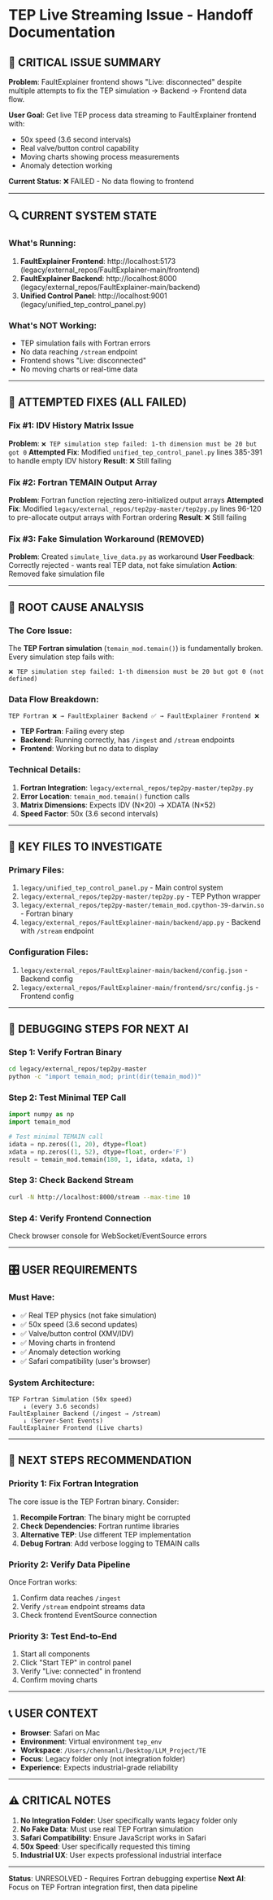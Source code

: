 # TEP Live Streaming Issue - Handoff Documentation

## 🚨 CRITICAL ISSUE SUMMARY

**Problem**: FaultExplainer frontend shows "Live: disconnected" despite multiple attempts to fix the TEP simulation → Backend → Frontend data flow.

**User Goal**: Get live TEP process data streaming to FaultExplainer frontend with:
- 50x speed (3.6 second intervals)
- Real valve/button control capability
- Moving charts showing process measurements
- Anomaly detection working

**Current Status**: ❌ FAILED - No data flowing to frontend

---

## 🔍 CURRENT SYSTEM STATE

### What's Running:
1. **FaultExplainer Frontend**: http://localhost:5173 (legacy/external_repos/FaultExplainer-main/frontend)
2. **FaultExplainer Backend**: http://localhost:8000 (legacy/external_repos/FaultExplainer-main/backend)
3. **Unified Control Panel**: http://localhost:9001 (legacy/unified_tep_control_panel.py)

### What's NOT Working:
- TEP simulation fails with Fortran errors
- No data reaching `/stream` endpoint
- Frontend shows "Live: disconnected"
- No moving charts or real-time data

---

## 🔧 ATTEMPTED FIXES (ALL FAILED)

### Fix #1: IDV History Matrix Issue
**Problem**: `❌ TEP simulation step failed: 1-th dimension must be 20 but got 0`
**Attempted Fix**: Modified `unified_tep_control_panel.py` lines 385-391 to handle empty IDV history
**Result**: ❌ Still failing

### Fix #2: Fortran TEMAIN Output Array
**Problem**: Fortran function rejecting zero-initialized output arrays
**Attempted Fix**: Modified `legacy/external_repos/tep2py-master/tep2py.py` lines 96-120 to pre-allocate output arrays with Fortran ordering
**Result**: ❌ Still failing

### Fix #3: Fake Simulation Workaround (REMOVED)
**Problem**: Created `simulate_live_data.py` as workaround
**User Feedback**: Correctly rejected - wants real TEP data, not fake simulation
**Action**: Removed fake simulation file

---

## 🎯 ROOT CAUSE ANALYSIS

### The Core Issue:
The **TEP Fortran simulation** (`temain_mod.temain()`) is fundamentally broken. Every simulation step fails with:
```
❌ TEP simulation step failed: 1-th dimension must be 20 but got 0 (not defined)
```

### Data Flow Breakdown:
```
TEP Fortran ❌ → FaultExplainer Backend ✅ → FaultExplainer Frontend ❌
```

- **TEP Fortran**: Failing every step
- **Backend**: Running correctly, has `/ingest` and `/stream` endpoints
- **Frontend**: Working but no data to display

### Technical Details:
1. **Fortran Integration**: `legacy/external_repos/tep2py-master/tep2py.py`
2. **Error Location**: `temain_mod.temain()` function calls
3. **Matrix Dimensions**: Expects IDV (N×20) → XDATA (N×52)
4. **Speed Factor**: 50x (3.6 second intervals)

---

## 📁 KEY FILES TO INVESTIGATE

### Primary Files:
1. `legacy/unified_tep_control_panel.py` - Main control system
2. `legacy/external_repos/tep2py-master/tep2py.py` - TEP Python wrapper
3. `legacy/external_repos/tep2py-master/temain_mod.cpython-39-darwin.so` - Fortran binary
4. `legacy/external_repos/FaultExplainer-main/backend/app.py` - Backend with `/stream` endpoint

### Configuration Files:
1. `legacy/external_repos/FaultExplainer-main/backend/config.json` - Backend config
2. `legacy/external_repos/FaultExplainer-main/frontend/src/config.js` - Frontend config

---

## 🔬 DEBUGGING STEPS FOR NEXT AI

### Step 1: Verify Fortran Binary
```bash
cd legacy/external_repos/tep2py-master
python -c "import temain_mod; print(dir(temain_mod))"
```

### Step 2: Test Minimal TEP Call
```python
import numpy as np
import temain_mod

# Test minimal TEMAIN call
idata = np.zeros((1, 20), dtype=float)
xdata = np.zeros((1, 52), dtype=float, order='F')
result = temain_mod.temain(180, 1, idata, xdata, 1)
```

### Step 3: Check Backend Stream
```bash
curl -N http://localhost:8000/stream --max-time 10
```

### Step 4: Verify Frontend Connection
Check browser console for WebSocket/EventSource errors

---

## 🎛️ USER REQUIREMENTS

### Must Have:
- ✅ Real TEP physics (not fake simulation)
- ✅ 50x speed (3.6 second updates)
- ✅ Valve/button control (XMV/IDV)
- ✅ Moving charts in frontend
- ✅ Anomaly detection working
- ✅ Safari compatibility (user's browser)

### System Architecture:
```
TEP Fortran Simulation (50x speed)
    ↓ (every 3.6 seconds)
FaultExplainer Backend (/ingest → /stream)
    ↓ (Server-Sent Events)
FaultExplainer Frontend (Live charts)
```

---

## 🚀 NEXT STEPS RECOMMENDATION

### Priority 1: Fix Fortran Integration
The core issue is the TEP Fortran binary. Consider:
1. **Recompile Fortran**: The binary might be corrupted
2. **Check Dependencies**: Fortran runtime libraries
3. **Alternative TEP**: Use different TEP implementation
4. **Debug Fortran**: Add verbose logging to TEMAIN calls

### Priority 2: Verify Data Pipeline
Once Fortran works:
1. Confirm data reaches `/ingest`
2. Verify `/stream` endpoint streams data
3. Check frontend EventSource connection

### Priority 3: Test End-to-End
1. Start all components
2. Click "Start TEP" in control panel
3. Verify "Live: connected" in frontend
4. Confirm moving charts

---

## 📞 USER CONTEXT

- **Browser**: Safari on Mac
- **Environment**: Virtual environment `tep_env`
- **Workspace**: `/Users/chennanli/Desktop/LLM_Project/TE`
- **Focus**: Legacy folder only (not integration folder)
- **Experience**: Expects industrial-grade reliability

---

## ⚠️ CRITICAL NOTES

1. **No Integration Folder**: User specifically wants legacy folder only
2. **No Fake Data**: Must use real TEP Fortran simulation
3. **Safari Compatibility**: Ensure JavaScript works in Safari
4. **50x Speed**: User specifically requested this timing
5. **Industrial UX**: User expects professional industrial interface

---

**Status**: UNRESOLVED - Requires Fortran debugging expertise
**Next AI**: Focus on TEP Fortran integration first, then data pipeline
